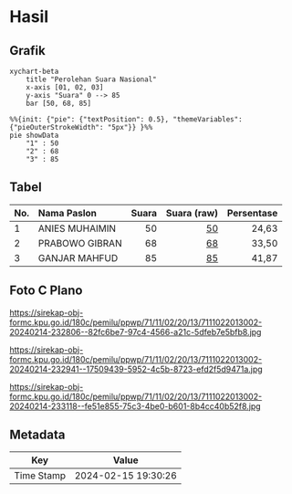 # Hasil

## Grafik

```mermaid
xychart-beta
    title "Perolehan Suara Nasional"
    x-axis [01, 02, 03]
    y-axis "Suara" 0 --> 85
    bar [50, 68, 85]
```

```mermaid
%%{init: {"pie": {"textPosition": 0.5}, "themeVariables": {"pieOuterStrokeWidth": "5px"}} }%%
pie showData
    "1" : 50
    "2" : 68
    "3" : 85
```

## Tabel

| No. | Nama Paslon    | Suara | Suara (raw) | Persentase |
|:--- |:-------------- | -----:| -----------:| ----------:|
| 1   | ANIES MUHAIMIN | 50    | [50][p-1]   | 24,63      |
| 2   | PRABOWO GIBRAN | 68    | [68][p-2]   | 33,50      |
| 3   | GANJAR MAHFUD  | 85    | [85][p-3]   | 41,87      |


[p-1]: https://github.com/gigit-pemilu/pemilu-2024/blob/main/pilpres/hitung-suara/sub/71-sulawesi-utara/sub/11-bolaang-mongondow-selatan/sub/02-posigadan/sub/2013-pilolahunga/sub/002-tps/sub/paslon-1.txt
[p-2]: https://github.com/gigit-pemilu/pemilu-2024/blob/main/pilpres/hitung-suara/sub/71-sulawesi-utara/sub/11-bolaang-mongondow-selatan/sub/02-posigadan/sub/2013-pilolahunga/sub/002-tps/sub/paslon-2.txt
[p-3]: https://github.com/gigit-pemilu/pemilu-2024/blob/main/pilpres/hitung-suara/sub/71-sulawesi-utara/sub/11-bolaang-mongondow-selatan/sub/02-posigadan/sub/2013-pilolahunga/sub/002-tps/sub/paslon-3.txt

## Foto C Plano

https://sirekap-obj-formc.kpu.go.id/180c/pemilu/ppwp/71/11/02/20/13/7111022013002-20240214-232806--82fc6be7-97c4-4566-a21c-5dfeb7e5bfb8.jpg

https://sirekap-obj-formc.kpu.go.id/180c/pemilu/ppwp/71/11/02/20/13/7111022013002-20240214-232941--17509439-5952-4c5b-8723-efd2f5d9471a.jpg

https://sirekap-obj-formc.kpu.go.id/180c/pemilu/ppwp/71/11/02/20/13/7111022013002-20240214-233118--fe51e855-75c3-4be0-b601-8b4cc40b52f8.jpg


## Metadata

| Key        | Value               |
| ---------- | ------------------- |
| Time Stamp | 2024-02-15 19:30:26 |



